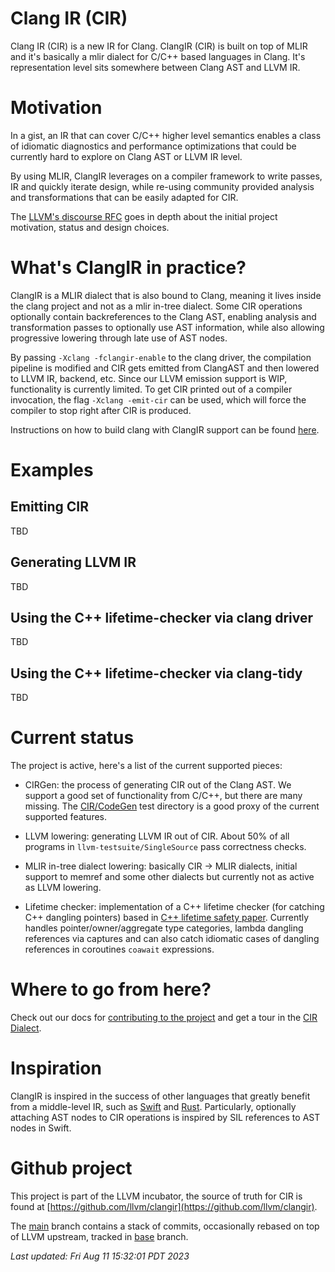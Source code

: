 # Clang IR (CIR)

Clang IR (CIR) is a new IR for Clang. ClangIR (CIR) is built on top of MLIR and
it's basically a mlir dialect for C/C++ based languages in Clang.  It's
representation level sits somewhere between Clang AST and LLVM IR.

# Motivation

In a gist, an IR that can cover C/C++ higher level semantics enables a class of
idiomatic diagnostics and performance optimizations that could be currently hard to
explore on Clang AST or LLVM IR level.

By using MLIR, ClangIR leverages on a compiler framework to write passes, IR and quickly
iterate design, while re-using community provided analysis and transformations that can
be easily adapted for CIR.

The [LLVM's discourse
RFC](https://discourse.llvm.org/t/rfc-an-mlir-based-clang-ir-cir/63319) goes in
depth about the initial project motivation, status and design choices.

# What's ClangIR in practice?

ClangIR is a MLIR dialect that is also bound to Clang, meaning it lives inside
the clang project and not as a mlir in-tree dialect. Some CIR operations
optionally contain backreferences to the Clang AST, enabling analysis and
transformation passes to optionally use AST information, while also allowing
progressive lowering through late use of AST nodes.

By passing `-Xclang -fclangir-enable` to the clang driver, the compilation
pipeline is modified and CIR gets emitted from ClangAST and then lowered to
LLVM IR, backend, etc. Since our LLVM emission support is WIP, functionality is
currently limited. To get CIR printed out of a compiler invocation, the flag
`-Xclang -emit-cir` can be used, which will force the compiler to stop right
after CIR is produced.

Instructions on how to build clang with ClangIR support can be found
[here](https://llvm.github.io/clangir/GettingStarted/build-install.html).

# Examples

## Emitting CIR
TBD

## Generating LLVM IR
TBD

## Using the C++ lifetime-checker via clang driver
TBD

## Using the C++ lifetime-checker via clang-tidy
TBD

# Current status

The project is active, here's a list of the current supported pieces:

- CIRGen: the process of generating CIR out of the Clang AST. We support a good
set of functionality from C/C++, but there are many missing. The
[CIR/CodeGen](https://github.com/llvm/clangir/tree/main/clang/test/CIR/CodeGen)
test directory is a good proxy of the current supported features.

- LLVM lowering: generating LLVM IR out of CIR. About 50% of all programs in
`llvm-testsuite/SingleSource` pass correctness checks.

- MLIR in-tree dialect lowering: basically CIR -> MLIR dialects, initial
support to memref and some other dialects but currently not as active as LLVM
lowering.

- Lifetime checker: implementation of a C++ lifetime checker (for catching C++
dangling pointers) based in [C++ lifetime safety
paper](https://www.open-std.org/jtc1/sc22/wg21/docs/papers/2019/p1179r1.pdf).
Currently handles pointer/owner/aggregate type categories, lambda dangling
references via captures and can also catch idiomatic cases of dangling
references in coroutines `coawait` expressions.

# Where to go from here?

Check out our docs for [contributing to the
project](https://llvm.github.io/clangir/GettingStarted/contrib.html) and get a
tour in the [CIR Dialect](https://llvm.github.io/clangir/Dialect/).

# Inspiration

ClangIR is inspired in the success of other languages that greatly benefit from
a middle-level IR, such as
[Swift](https://apple-swift.readthedocs.io/en/latest/SIL.html) and
[Rust](https://rustc-dev-guide.rust-lang.org/mir/index.html). Particularly,
optionally attaching AST nodes to CIR operations is inspired by SIL references
to AST nodes in Swift.

# Github project

This project is part of the LLVM incubator, the source of truth for CIR is found at
[https://github.com/llvm/clangir](https://github.com/llvm/clangir).

The [main](https://github.com/facebookincubator/clangir/tree/main) branch
contains a stack of commits, occasionally rebased on top of LLVM upstream,
tracked in
[base](https://github.com/llvm/clangir/tree/base)
branch.

<!---
On vim use ":r!date"
-->
*Last updated: Fri Aug 11 15:32:01 PDT 2023*
